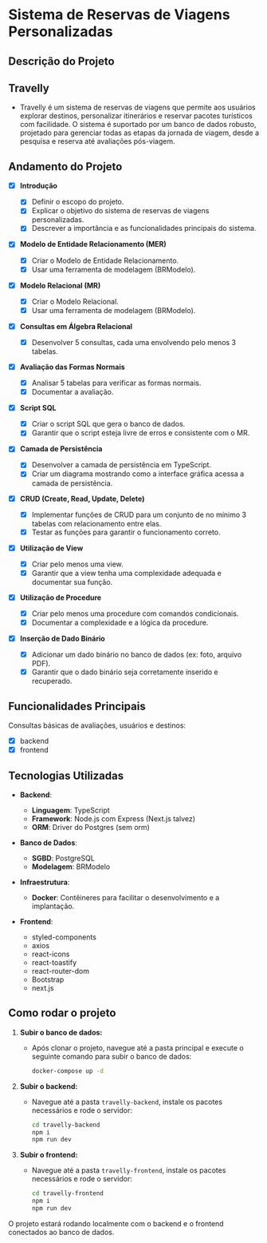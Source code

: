 # **Sistema de Reservas de Viagens Personalizadas**

## **Descrição do Projeto**

## Travelly

- Travelly é um sistema de reservas de viagens que permite aos usuários explorar destinos, personalizar itinerários e reservar pacotes turísticos com facilidade. O sistema é suportado por um banco de dados robusto, projetado para gerenciar todas as etapas da jornada de viagem, desde a pesquisa e reserva até avaliações pós-viagem.

## **Andamento do Projeto**

- [x] **Introdução**

  - [x] Definir o escopo do projeto.
  - [x] Explicar o objetivo do sistema de reservas de viagens personalizadas.
  - [x] Descrever a importância e as funcionalidades principais do sistema.

- [x] **Modelo de Entidade Relacionamento (MER)**

  - [x] Criar o Modelo de Entidade Relacionamento.
  - [x] Usar uma ferramenta de modelagem (BRModelo).

- [x] **Modelo Relacional (MR)**

  - [x] Criar o Modelo Relacional.
  - [x] Usar uma ferramenta de modelagem (BRModelo).

- [x] **Consultas em Álgebra Relacional**

  - [x] Desenvolver 5 consultas, cada uma envolvendo pelo menos 3 tabelas.

- [x] **Avaliação das Formas Normais**

  - [x] Analisar 5 tabelas para verificar as formas normais.
  - [x] Documentar a avaliação.

- [x] **Script SQL**

  - [x] Criar o script SQL que gera o banco de dados.
  - [x] Garantir que o script esteja livre de erros e consistente com o MR.

- [x] **Camada de Persistência**

  - [x] Desenvolver a camada de persistência em TypeScript.
  - [x] Criar um diagrama mostrando como a interface gráfica acessa a camada de persistência.

- [x] **CRUD (Create, Read, Update, Delete)**

  - [x] Implementar funções de CRUD para um conjunto de no mínimo 3 tabelas com relacionamento entre elas.
  - [x] Testar as funções para garantir o funcionamento correto.

- [x] **Utilização de View**

  - [x] Criar pelo menos uma view.
  - [x] Garantir que a view tenha uma complexidade adequada e documentar sua função.

- [x] **Utilização de Procedure**

  - [x] Criar pelo menos uma procedure com comandos condicionais.
  - [x] Documentar a complexidade e a lógica da procedure.

- [x] **Inserção de Dado Binário**
  - [x] Adicionar um dado binário no banco de dados (ex: foto, arquivo PDF).
  - [x] Garantir que o dado binário seja corretamente inserido e recuperado.

## **Funcionalidades Principais**

Consultas básicas de avaliações, usuários e destinos:

- [x] backend
- [x] frontend

## **Tecnologias Utilizadas**

- **Backend**:
  - **Linguagem**: TypeScript
  - **Framework**: Node.js com Express (Next.js talvez)
  - **ORM**: Driver do Postgres (sem orm)
- **Banco de Dados**:
  - **SGBD**: PostgreSQL
  - **Modelagem**: BRModelo
- **Infraestrutura**:
  - **Docker**: Contêineres para facilitar o desenvolvimento e a implantação.

- **Frontend**:
  - styled-components
  - axios
  - react-icons
  - react-toastify
  - react-router-dom
  - Bootstrap
  - next.js
## **Como rodar o projeto**

1. **Subir o banco de dados:**
   - Após clonar o projeto, navegue até a pasta principal e execute o seguinte comando para subir o banco de dados:
     ```bash
     docker-compose up -d
     ```

2. **Subir o backend:**
   - Navegue até a pasta `travelly-backend`, instale os pacotes necessários e rode o servidor:
     ```bash
     cd travelly-backend
     npm i
     npm run dev
     ```

3. **Subir o frontend:**
   - Navegue até a pasta `travelly-frontend`, instale os pacotes necessários e rode o servidor:
     ```bash
     cd travelly-frontend
     npm i
     npm run dev
     ```

O projeto estará rodando localmente com o backend e o frontend conectados ao banco de dados.
